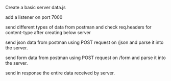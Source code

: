Create a basic server data.js

add a listener on port 7000

send different types of data from postman and check req.headers for content-type after creating below server

send json data from postman using POST request on /json and parse it into the server.

send form data from postman using POST request on /form and parse it into the server.

send in response the entire data received by server.